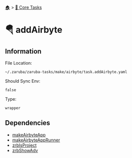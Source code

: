 <!--startTocHeader-->
[🏠](../README.md) > [🥝 Core Tasks](README.md)
# 🪂 addAirbyte
<!--endTocHeader-->

## Information

File Location:

    ~/.zaruba/zaruba-tasks/make/airbyte/task.addAirbyte.yaml

Should Sync Env:

    false

Type:

    wrapper


## Dependencies

* [makeAirbyteApp](make-airbyte-app.md)
* [makeAirbyteAppRunner](make-airbyte-app-runner.md)
* [zrbIsProject](zrb-is-project.md)
* [zrbShowAdv](zrb-show-adv.md)